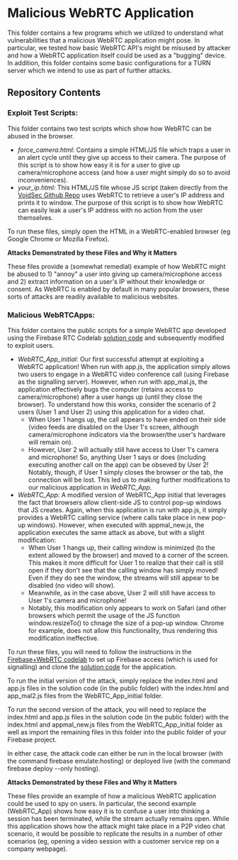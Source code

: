 # Malicious WebRTC Application
This folder contains a few programs which we utilized to understand what vulnerabilities that a malicious WebRTC application might pose. In particular, we tested how basic WebRTC API's might be misused by attacker and how a WebRTC application itself could be used as a "bugging" device. In addition, this folder contains some basic configurations for a TURN server which we intend to use as part of further attacks. 

## Repository Contents
### Exploit Test Scripts: 
This folder contains two test scripts which show how WebRTC can be abused in the browser.
 * *force_camera.html:* Contains a simple HTML/JS file which traps a user in an alert cycle until they give up access to their camera. The purpose of this script is to show how easy it is for a user to give up camera/microphone access (and how a user might simply do so to avoid inconveniences). 
 * *your_ip.html:* This HTML/JS file whose JS script (taken directly from the [VoidSec Github Repo](https://github.com/VoidSec/WebRTC-Leak) uses WebRTC to retrieve a user's IP address and prints it to window. The purpose of this script is to show how WebRTC can easily leak a user's IP address with no action from the user themselves. 

To run these files, simply open the HTML in a WebRTC-enabled browser (eg Google Chrome or Mozilla Firefox).

**Attacks Demonstrated by these Files and Why it Matters**

These files provide a (somewhat remedial) example of how WebRTC might be abused to 1) "annoy" a user into giving up camera/microphone access and 2) extract information on a user's IP without their knowledge or consent. As WebRTC is enabled by default in many popular browsers, these sorts of attacks are readily available to malicious websites.

### Malicious WebRTCApps:
This folder contains the public scripts for a simple WebRTC app developed using the Firebase RTC Codelab [solution code](https://github.com/whunt1965/FirebaseRTC/tree/solution) and subsequently modified to exploit users.
 * *WebRTC_App_initial:* Our first successful attempt at exploiting a WebRTC application! When run with app.js, the application simply allows two users to engage in a WebRTC video conference call (using Firebase as the signalling server). However, when run with app_mal.js, the application effectively bugs the computer (retains access to camera/microphone) after a user hangs up (until they close the browser). To understand how this works, consider the scenario of 2 users (User 1 and User 2) using this application for a video chat.
     * When User 1 hangs up, the call appears to have ended on their side (video feeds are disabled on the User 1's screen, although camera/microphone indicators via the browser/the user's hardware will remain on).
     * However, User 2 will actually still have access to User 1's camera and microphone! So, anything User 1 says or does (including executing another call on the app) can be obseved by User 2! Notably, though, if User 1 simply closes the browser or the tab, the connection will be lost. This led us to making further modifications to our malicious application in *WebRTC_App.*
 * *WebRTC_App:* A modified version of WebRTC_App initial that leverages the fact that browsers allow client-side JS to control pop-up windows that JS creates. Again, when this application is run with app.js, it simply provides a WebRTC calling service (where calls take place in new pop-up windows). However, when executed with appmal_new.js, the application executes the same attack as above, but with a slight modification: 
      * When User 1 hangs up, their calling window is minimized (to the extent allowed by the browser) and moved to a corner of the screen. This makes it more difficult for User 1 to realize that their call is still open if they don't see that the calling window has simply moved! Even if they do see the window, the streams will still appear to be disabled (no video will show).
      * Meanwhile, as in the case above, User 2 will still have access to User 1's camera and microphone!
      * Notably, this modification only appears to work on Safari (and other browsers which permit the usage of the JS function window.resizeTo() to chnage the size of a pop-up window. Chrome for example, does not allow this functionality, thus rendering this modification ineffective.
 
To run these files, you will need to follow the instructions in the [Firebase+WebRTC codelab](https://webrtc.org/getting-started/firebase-rtc-codelab) to set up Firebase access (which is used for signalling) and clone the [solution code](https://github.com/whunt1965/FirebaseRTC/tree/solution) for the application. 

To run the initial version of the attack, simply replace the index.html and app.js files in the solution code (in the public folder) with the index.html and app_mal2.js files from the WebRTC_App_initial folder. 

To run the second version of the attack, you will need to replace the index.html and app.js files in the solution code (in the public folder) with the index.html and appmal_new.js files from the WebRTC_App_initial folder as well as import the remaining files in this folder into the public folder of your Firebase project.

In either case, the attack code can either be run in the local browser (with the command firebase emulate:hosting) or deployed live (with the command firebase deploy --only hosting).

**Attacks Demonstrated by these Files and Why it Matters**

These files provide an example of how a malicious WebRTC application could be used to spy on users. In particular, the second example (WebRTC_App) shows how easy it is to confuse a user into thinking a session has been terminated, while the stream actually remains open. While this application shows how the attack might take place in a P2P video chat scenario, it would be possible to replicate the results in a number of other scenarios (eg, opening a video session with a customer service rep on a company webpage). 
  

